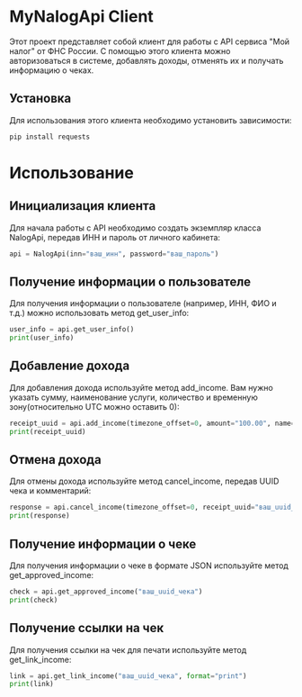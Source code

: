 # MyNalogApi Client

Этот проект представляет собой клиент для работы с API сервиса "Мой налог"  от ФНС России. С помощью этого клиента можно авторизоваться в системе, добавлять доходы, отменять их и получать информацию о чеках.

## Установка

Для использования этого клиента необходимо установить зависимости:

```bash
pip install requests
```



# Использование
## Инициализация клиента
Для начала работы с API необходимо создать экземпляр класса NalogApi, передав ИНН и пароль от личного кабинета:

```py
api = NalogApi(inn="ваш_инн", password="ваш_пароль")
```

## Получение информации о пользователе
Для получения информации о пользователе (например, ИНН, ФИО и т.д.) можно использовать метод get_user_info:
```py
user_info = api.get_user_info()
print(user_info)
```

## Добавление дохода
Для добавления дохода используйте метод add_income. Вам нужно указать сумму, наименование услуги, количество и временную зону(относительно UTC можно оставить 0):

```py
receipt_uuid = api.add_income(timezone_offset=0, amount="100.00", name="Услуга", quantity=1)
print(receipt_uuid)
```

## Отмена дохода
Для отмены дохода используйте метод cancel_income, передав UUID чека и комментарий:
```py
response = api.cancel_income(timezone_offset=0, receipt_uuid="ваш_uuid_чека", comment="Ошибка")
print(response)
```

## Получение информации о чеке
Для получения информации о чеке в формате JSON используйте метод get_approved_income:
```py
check = api.get_approved_income("ваш_uuid_чека")
print(check)
```

## Получение ссылки на чек
Для получения ссылки на чек для печати используйте метод get_link_income:

```py
link = api.get_link_income("ваш_uuid_чека", format="print")
print(link)
```

